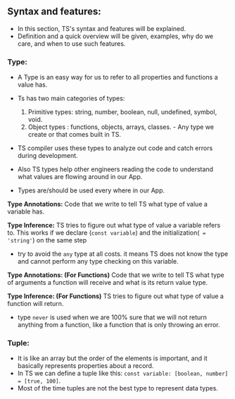 ## Syntax and features:

  * In this section, TS's syntax and features will be explained.
  * Definition and a quick overview will be given, examples, why do we care, and when to use such features.

### Type:

  * A Type is an easy way for us to refer to all properties and functions a value has.
  * Ts has two main categories of types:
    1. Primitive types: string, number, boolean, null, undefined, symbol, void.
    2. Object types : functions, objects, arrays, classes. - Any type we create or that comes built in TS.

  * TS compiler uses these types to analyze out code and catch errors during development.
  * Also TS types help other engineers reading the code to understand what values are flowing around in our App.
  * Types are/should be used every where in our App.

  **Type Annotations:** Code that we write to tell TS what type of value a variable has.

  **Type Inference:** TS tries to figure out what type of value a variable refers to. This works if we declare (`const variable`) and the initialization(` = 'string'`) on the same step

  * try to avoid the `any` type at all costs. it means TS does not know the type and cannot perform any type checking on this variable.

  **Type Annotations: (For Functions)** Code that we write to tell TS what type of arguments a function will receive and what is its return value type.

  **Type Inference: (For Functions)** TS tries to figure out what type of value a function will return.

  * type `never` is used when we are 100% sure that we will not return anything from a function, like a function that is only throwing an error.

### Tuple:

  * It is like an array but the order of the elements is important, and it basically represents properties about a record.
  * In TS we can define a tuple like this: `const variable: [boolean, number] = [true, 100]`.
  * Most of the time tuples are not the best type to represent data types.